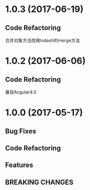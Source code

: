 # 1.0.3 (2017-06-19)

## Code Refactoring

合并对象方法改用lodash的merge方法

# 1.0.2 (2017-06-06)

## Code Refactoring

兼容Angular4.0

# 1.0.0 (2017-05-17)

## Bug Fixes

## Code Refactoring

## Features

## BREAKING CHANGES
